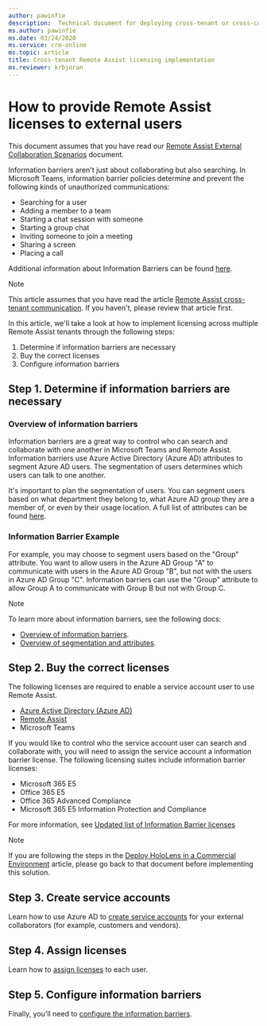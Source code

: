 ```yaml
---
author: pawinfie
description:  Technical document for deploying cross-tenant or cross-company Remote Assist calls
ms.author: pawinfie
ms.date: 03/24/2020
ms.service: crm-online
ms.topic: article
title: Cross-tenant Remote Assist licensing implementation
ms.reviewer: krbjoran
---
```


# How to provide Remote Assist licenses to external users

This document assumes that you have read our [Remote Assist External Collaboration Scenarios](out-of-tenant-overview.md) document. 

Information barriers aren't just about collaborating but also searching. In Microsoft Teams, information barrier policies determine and prevent the following kinds of unauthorized communications:

- Searching for a user
- Adding a member to a team
- Starting a chat session with someone
- Starting a group chat
- Inviting someone to join a meeting
- Sharing a screen
- Placing a call

Additional information about Information Barriers can be found [here](https://docs.microsoft.com/microsoft-365/compliance/information-barriers?view=o365-worldwide#what-happens-with-information-barriers).

>[!NOTE]
> This article assumes that you have read the article [Remote Assist cross-tenant communication](cross-tenant-overview.md). If you haven't, please review that article first.

In this article, we'll take a look at how to implement licensing across multiple Remote Assist tenants through the following steps:

1. Determine if information barriers are necessary
1. Buy the correct licenses
1. Configure information barriers

## Step 1. Determine if information barriers are necessary

### Overview of information barriers

Information barriers are a great way to control who can search and collaborate with one another in Microsoft Teams and Remote Assist. Information barriers use Azure Active Directory (Azure AD) attributes to segment Azure AD users. The segmentation of users determines which users can talk to one another.

It's important to plan the segmentation of users. You can segment users based on what department they belong to, what Azure AD group they are a member of, or even by their usage location. A full list of attributes can be found [here](https://docs.microsoft.com/microsoft-365/compliance/information-barriers-attributes?view=o365-worldwide#reference).

### Information Barrier Example

For example, you may choose to segment users based on the "Group" attribute. You want to allow users in the Azure AD Group "A" to communicate with users in the Azure AD Group "B", but not with the users in Azure AD Group "C". Information barriers can use the "Group" attribute to allow Group A to communicate with Group B but not with Group C.

>[!NOTE]
> To learn more about information barriers, see the following docs:
>
> - [Overview of information barriers](https://docs.microsoft.com/microsoft-365/compliance/information-barriers?view=o365-worldwide).
> - [Overview of segmentation and attributes](https://docs.microsoft.com/microsoft-365/compliance/information-barriers-attributes?view=o365-worldwide).

## Step 2. Buy the correct licenses

The following licenses are required to enable a service account user to use Remote Assist.

- [Azure Active Directory (Azure AD)](https://docs.microsoft.com/azure/active-directory/fundamentals/active-directory-whatis#who-uses-azure-ad)
- [Remote Assist](buy-remote-assist.md)
- Microsoft Teams

If you would like to control who the service account user can search and collaborate with, you will need to assign the service account a information barrier license. The following licensing suites include information barrier licenses:

- Microsoft 365 E5
- Office 365 E5
- Office 365 Advanced Compliance
- Microsoft 365 E5 Information Protection and Compliance

For more information, see [Updated list of Information Barrier licenses](https://docs.microsoft.com/microsoft-365/compliance/information-barriers?view=o365-worldwide#required-licenses-and-permissions)

>[!NOTE]
> If you are following the steps in the [Deploy HoloLens in a Commercial Environment](https://docs.microsoft.com/hololens/hololens-requirements#apps) article, please go back to that document before implementing this solution.

## Step 3. Create service accounts

Learn how to use Azure AD to [create service accounts](https://docs.microsoft.com/azure/active-directory/fundamentals/add-users-azure-active-directory) for your external collaborators (for example, customers and vendors).


## Step 4. Assign licenses

Learn how to [assign licenses](https://docs.microsoft.com/azure/active-directory/fundamentals/add-users-azure-active-directory) to each user. 

## Step 5. Configure information barriers

Finally, you'll need to [configure the information barriers](https://docs.microsoft.com/microsoft-365/compliance/information-barriers-policies?view=o365-worldwide).
